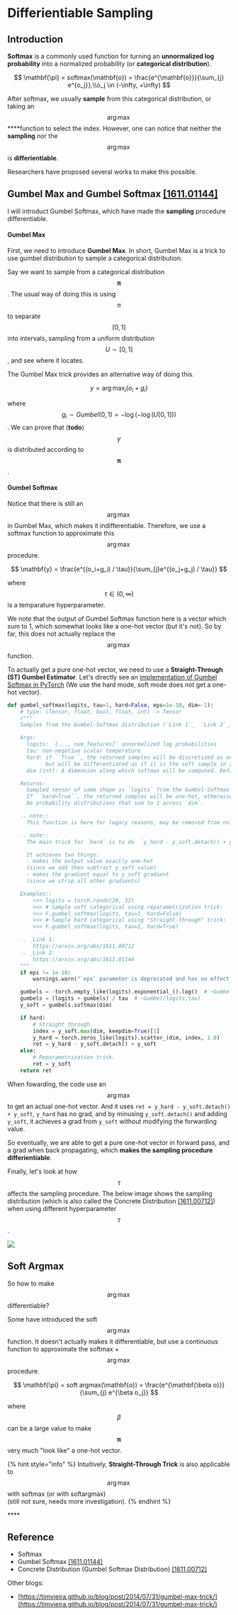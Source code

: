# Differientiable Sampling

## Introduction

**Softmax** is a commonly used function for turning an **unnormalized log probability** into a normalized probability \(or **categorical distribution**\).

$$
\mathbf{\pi} = softmax(\mathbf{o}) = \frac{e^{\mathbf{o}}}{\sum_{j} e^{o_j}},\\o_j \in (-\infty, +\infty)
$$

After softmax, we usually **sample** from this categorical distribution, or taking an $$\arg \max$$ ****function to select the index. However, one can notice that neither the **sampling** nor the $$\arg \max$$ is **differientiable**.

Researchers have proposed several works to make this possible.

## Gumbel Max and Gumbel Softmax [\[1611.01144\]](https://arxiv.org/abs/1611.01144)

I will introduct Gumbel Softmax, which have made the **sampling** procedure differentiable.

#### Gumbel Max

First, we need to introduce **Gumbel Max**. In short, Gumbel Max is a trick to use gumbel distribution to sample a categorical distribution.

Say we want to sample from a categorical distribution $$\mathbf{\pi}$$. The usual way of doing this is using $$\pi$$ to separate $$[0, 1]$$ into intervals, sampling from a uniform distribution $$U\sim[0, 1]$$, and see where it locates.

The Gumbel Max trick provides an alternative way of doing this.

$$
y = \arg \max_{i} (o_i +g_i)
$$

where $$g_i \sim Gumbel(0, 1) = -\log(-\log(U[0, 1]))$$. We can prove that \(**todo**\) $$y$$ is distributed according to $$\mathbf{\pi}$$.

#### Gumbel Softmax

Notice that there is still an $$\arg \max$$ in Gumbel Max, which makes it indifferentiable. Therefore, we use a softmax function to approximate this $$\arg \max$$ procedure.

$$
\mathbf{y} = \frac{e^{(o_i+g_i) / \tau}}{\sum_{j}e^{(o_j+g_j) / \tau}}
$$

where $$\tau \in (0, \infty)$$ is a temparature hyperparameter.

We note that the output of Gumbel Softmax function here is a vector which sum to 1, which somewhat looks like a one-hot vector \(but it's not\). So by far, this does not actually replace the $$\arg \max$$ function.

To actually get a pure one-hot vector, we need to use a **Straight-Through \(ST\) Gumbel Estimator**. Let's directly see an [implementation of Gumbel Softmax in PyTorch](https://pytorch.org/docs/stable/nn.functional.html#torch.nn.functional.gumbel_softmax) \(We use the hard mode, soft mode does not get a one-hot vector\).

```python
def gumbel_softmax(logits, tau=1, hard=False, eps=1e-10, dim=-1):
    # type: (Tensor, float, bool, float, int) -> Tensor
    r"""
    Samples from the Gumbel-Softmax distribution (`Link 1`_  `Link 2`_) and optionally discretizes.

    Args:
      logits: `[..., num_features]` unnormalized log probabilities
      tau: non-negative scalar temperature
      hard: if ``True``, the returned samples will be discretized as one-hot vectors,
            but will be differentiated as if it is the soft sample in autograd
      dim (int): A dimension along which softmax will be computed. Default: -1.

    Returns:
      Sampled tensor of same shape as `logits` from the Gumbel-Softmax distribution.
      If ``hard=True``, the returned samples will be one-hot, otherwise they will
      be probability distributions that sum to 1 across `dim`.

    .. note::
      This function is here for legacy reasons, may be removed from nn.Functional in the future.

    .. note::
      The main trick for `hard` is to do  `y_hard - y_soft.detach() + y_soft`

      It achieves two things:
      - makes the output value exactly one-hot
      (since we add then subtract y_soft value)
      - makes the gradient equal to y_soft gradient
      (since we strip all other gradients)

    Examples::
        >>> logits = torch.randn(20, 32)
        >>> # Sample soft categorical using reparametrization trick:
        >>> F.gumbel_softmax(logits, tau=1, hard=False)
        >>> # Sample hard categorical using "Straight-through" trick:
        >>> F.gumbel_softmax(logits, tau=1, hard=True)

    .. _Link 1:
        https://arxiv.org/abs/1611.00712
    .. _Link 2:
        https://arxiv.org/abs/1611.01144
    """
    if eps != 1e-10:
        warnings.warn("`eps` parameter is deprecated and has no effect.")

    gumbels = -torch.empty_like(logits).exponential_().log()  # ~Gumbel(0,1)
    gumbels = (logits + gumbels) / tau  # ~Gumbel(logits,tau)
    y_soft = gumbels.softmax(dim)

    if hard:
        # Straight through.
        index = y_soft.max(dim, keepdim=True)[1]
        y_hard = torch.zeros_like(logits).scatter_(dim, index, 1.0)
        ret = y_hard - y_soft.detach() + y_soft
    else:
        # Reparametrization trick.
        ret = y_soft
    return ret
```

When fowarding, the code use an $$\arg \max$$ to get an actual one-hot vector. And it uses `ret = y_hard - y_soft.detach() + y_soft`, `y_hard` has no grad, and by minusing `y_soft.detach()` and adding `y_soft`, it achieves a grad from `y_soft` without modifying the forwarding value.

So eventually, we are able to get a pure one-hot vector in forward pass, and a grad when back propagating, which **makes the sampling procedure differientiable**.

Finally, let's look at how $$\tau$$affects the sampling procedure. The below image shows the sampling distribution \(which is also called the Concrete Distribution [\[1611.00712\]](https://arxiv.org/abs/1611.00712)\) when using different hyperparameter $$\tau$$.

![](../.gitbook/assets/image.png)



## Soft Argmax

So how to make $$\arg \max$$ differentiable?

Some have introduced the soft $$\arg \max$$ function. It doesn't actually makes it differentiable, but use a continuous function to approximate the softmax +$$\arg \max$$ procedure.

$$
\mathbf{\pi} = soft argmax(\mathbf{o}) = \frac{e^{\mathbf{\beta o}}}{\sum_{j} e^{\beta o_j}}
$$

where $$\beta$$ can be a large value to make $$\mathbf{\pi}$$ very much "look like" a one-hot vector.

{% hint style="info" %}
Intuitively, **Straight-Through Trick** is also applicable to$$\arg \max$$with softmax \(or with softargmax\)  
\(still not sure, needs more investigation\).
{% endhint %}

\*\*\*\*

## Reference

* Softmax
* Gumbel Softmax [\[1611.01144\]](https://arxiv.org/abs/1611.01144)
* Concrete Distribution \(Gumbel Softmax Distribution\) [\[1611.00712\]](https://arxiv.org/abs/1611.00712)

Other blogs:

* [https://timvieira.github.io/blog/post/2014/07/31/gumbel-max-trick/](https://timvieira.github.io/blog/post/2014/07/31/gumbel-max-trick/)



